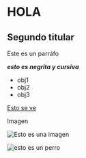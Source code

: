 # HOLA

## Segundo titular
Este es un parráfo

_**esto es negrita y cursiva**_ 


- obj1 
- obj2
- obj3

[Esto se ve](https://sso.uc.cl/cas/login?service=https%3A%2F%2Fcursos.canvas.uc.cl%2Flogin%2Fcas)

Imagen 

![Esto es una imagen](https://www.latercera.com/resizer/v2/UDDPDZH7E5DGXDGX7MKUAG5THE.jpg?quality=80&smart=true&auth=ce480b8687813796b2998e1507df403e7c57791d6092b2628d822d501e3831ad&width=690&height=502)


![esto es un perro](imagen/pexels-chevanon-1108099.jpg)